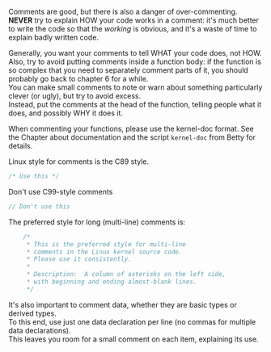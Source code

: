 Comments are good, but there is also a danger of over-commenting.  
**NEVER** try to explain HOW your code works in a comment: it's much better to write the code so that the _working_ is obvious, and it's a waste of time to explain badly written code.

Generally, you want your comments to tell WHAT your code does, not HOW.
Also, try to avoid putting comments inside a function body: if the function is so complex that you need to separately comment parts of it, you should probably go back to chapter 6 for a while.  
You can make small comments to note or warn about something particularly clever (or ugly), but try to avoid excess.  
Instead, put the comments at the head of the function, telling people what it does, and possibly WHY it does it.

When commenting your functions, please use the kernel-doc format.
See the Chapter about documentation and the script `kernel-doc` from Betty for details.

Linux style for comments is the C89 style.

```C
/* Use this */
```

Don't use C99-style comments

```C
// Don't use this
```

The preferred style for long (multi-line) comments is:

```C
	/*
	 * This is the preferred style for multi-line
	 * comments in the Linux kernel source code.
	 * Please use it consistently.
	 *
	 * Description:  A column of asterisks on the left side,
	 * with beginning and ending almost-blank lines.
	 */
```

It's also important to comment data, whether they are basic types or derived types.  
To this end, use just one data declaration per line (no commas for multiple data declarations).  
This leaves you room for a small comment on each item, explaining its use.